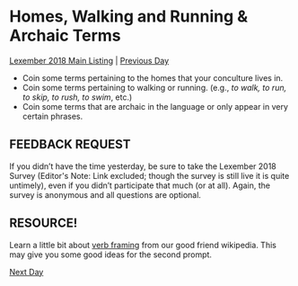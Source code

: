 # Homes, Walking and Running & Archaic Terms
[Lexember 2018 Main Listing](toc_lex18.md) | [Previous Day](../w4/28)

+ Coin some terms pertaining to the homes that your conculture lives in.
+ Coin some terms pertaining to walking or running. (e.g., _to walk, to run, to skip, to rush, to swim_, etc.)
+ Coin some terms that are archaic in the language or only appear in very certain phrases.

## FEEDBACK REQUEST

If you didn’t have the time yesterday, be sure to take the Lexember 2018 Survey (Editor's Note: Link excluded; though the survey is still live it is quite untimely), even if you didn’t participate that much (or at all). Again, the survey is anonymous and all questions are optional.

## RESOURCE!

Learn a little bit about [verb framing](https://en.wikipedia.org/wiki/Verb_framing) from our good friend wikipedia. This may give you some good ideas for the second prompt.

[Next Day](30)